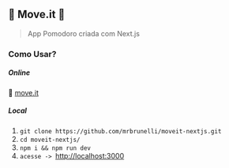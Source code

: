 ## :runner: Move.it :runner:
> App Pomodoro criada com Next.js

### Como Usar?
##### Online
:link: [move.it](https://moveit.mrbrunelli.vercel.app/)

##### Local
1. ```git clone https://github.com/mrbrunelli/moveit-nextjs.git```
2. ```cd moveit-nextjs/```
3. ```npm i && npm run dev```
4. ```acesse -> ```[http://localhost:3000](http://localhost:3000)
